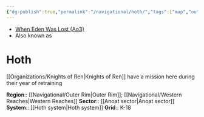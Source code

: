 ```yaml
---
{"dg-publish":true,"permalink":"/navigational/hoth/","tags":["map","outerrim","western","anoat","retraining","unfinished","planet"]}
---
```


- [When Eden Was Lost (Ao3)](https://archiveofourown.org/works/19334440/chapters/45992584)
- Also known as 
# Hoth

[[Organizations/Knights of Ren\|Knights of Ren]] have a mission here during their year of retraining

**Region**::  [[Navigational/Outer Rim\|Outer Rim]]; [[Navigational/Western Reaches\|Western Reaches]]
**Sector**::  [[Anoat sector\|Anoat sector]]
**System**::  [[Hoth system\|Hoth system]]
**Grid**::  K-18